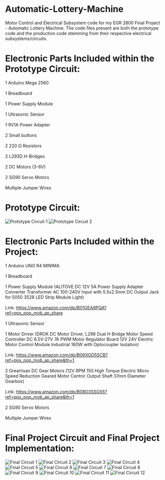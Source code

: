 # Automatic-Lottery-Machine
Motor Control and Electrical Subsystem code for my EGR 2800 Final Project - Automatic Lottery Machine. The code files present are both the prototype code and the production code stemming from their respective electrical subsystems/circuits. 

# Electronic Parts Included within the Prototype Circuit:
1 Arduino Mega 2560
<br>
<br>
1 Breadboard
<br>
<br>
1 Power Supply Module
<br>
<br>
1 Ultrasonic Sensor
<br>
<br>
1 9V1A Power Adapter
<br>
<br>
2 Small buttons
<br>
<br>
2 220 Ω Resistors
<br>
<br>
2 L293D H-Bridges
<br>
<br>
2 DC Motors (3-6V)
<br>
<br>
2 SG90 Servo Motors
<br>
<br>
Multiple Jumper Wires

# Prototype Circuit:
![Prototype Circuit 1](https://github.com/joshuapagonas/Automatic-Lottery-Machine/blob/main/Images/EGR_2800_Final_Project_Prototype_Circuit_1.jpeg?raw=true)
![Prototype Circuit 2](https://github.com/joshuapagonas/Automatic-Lottery-Machine/blob/main/Images/EGR_2800_Final_Project_Prototype_Circuit_2.jpeg?raw=true)

# Electronic Parts Included within the Project:
1 Arduino UNO R4 MINIMA
<br>
<br>
1 Breadboard
<br>
<br>
1 Power Supply Module (ALITOVE DC 12V 5A Power Supply Adapter Converter Transformer AC 100-240V Input with 5.5x2.5mm DC Output Jack for 5050 3528 LED Strip Module Light)
<br>
<br>
  Link: https://www.amazon.com/dp/B01GEA8PQA?ref=ppx_pop_mob_ap_share
<br>
<br>
1 Ultrasonic Sensor
<br>
<br>
1 Motor Driver (DROK DC Motor Driver, L298 Dual H Bridge Motor Speed Controller DC 6.5V-27V 7A PWM Motor Regulator Board 12V 24V Electric Motor Control Module Industrial 160W with Optocoupler Isolation)
<br> 
<br>
  Link: https://www.amazon.com/dp/B06XGD5SCB?ref=ppx_pop_mob_ap_share&th=1
<br>
<br>
2 Greartisan DC Gear Motors (12V RPM 150 High Torque Electric Micro Speed Reduction Geared Motor Centric Output Shaft 37mm Diameter Gearbox)
<br>
<br>
  Link: https://www.amazon.com/dp/B08D3SSG55?ref=ppx_pop_mob_ap_share&th=1
<br>
<br>
2 SG90 Servo Motors
<br>
<br>
Multiple Jumper Wires

# Final Project Circuit and Final Project Implementation:
![Final Circuit 1](https://github.com/joshuapagonas/Automatic-Lottery-Machine/blob/main/Images/EGR_2800_Final_Project_Circuit_1.jpeg?raw=true)
![Final Circuit 2](https://github.com/joshuapagonas/Automatic-Lottery-Machine/blob/main/Images/EGR_2800_Final_Project_Circuit_2.jpeg?raw=true)
![Final Circuit 3](https://github.com/joshuapagonas/Automatic-Lottery-Machine/blob/main/Images/EGR_2800_Final_Project_Circuit_3.jpeg?raw=true)
![Final Circuit 4](https://github.com/joshuapagonas/Automatic-Lottery-Machine/blob/main/Images/EGR_2800_Final_Project_Circuit_4.jpeg?raw=true)
![Final Circuit 5](https://github.com/joshuapagonas/Automatic-Lottery-Machine/blob/main/Images/EGR_2800_Final_Project_Circuit_5.jpeg?raw=true)
![Final Circuit 6](https://github.com/joshuapagonas/Automatic-Lottery-Machine/blob/main/Images/EGR_2800_Final_Project_Circuit_6.jpeg?raw=true)
![Final Circuit 7](https://github.com/joshuapagonas/Automatic-Lottery-Machine/blob/main/Images/EGR_2800_Final_Project_Circuit_7.jpeg?raw=true)
![Final Circuit 8](https://github.com/joshuapagonas/Automatic-Lottery-Machine/blob/main/Images/EGR_2800_Final_Project_Circuit_8.jpeg?raw=true)
![Final Circuit 9](https://github.com/joshuapagonas/Automatic-Lottery-Machine/blob/main/Images/EGR_2800_Final_Project_Circuit_9.jpeg?raw=true)
![Final Circuit 10](https://github.com/joshuapagonas/Automatic-Lottery-Machine/blob/main/Images/EGR_2800_Final_Project_Circuit_10.jpeg?raw=true)
![Final Circuit 11](https://github.com/joshuapagonas/Automatic-Lottery-Machine/blob/main/Images/EGR_2800_Final_Project_Circuit_11.jpeg?raw=true)
![Final Circuit 12](https://github.com/joshuapagonas/Automatic-Lottery-Machine/blob/main/Images/EGR_2800_Final_Project_Circuit_12.jpeg?raw=true)
